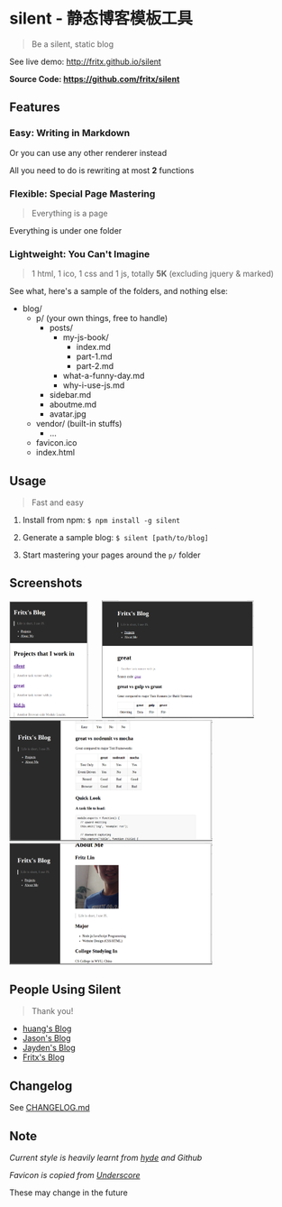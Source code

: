 # silent - 静态博客模板工具

> Be a silent, static blog

See live demo: <http://fritx.github.io/silent>

**Source Code: <https://github.com/fritx/silent>**

## Features

### Easy: Writing in Markdown

Or you can use any other renderer instead

All you need to do is rewriting at most **2** functions

### Flexible: Special Page Mastering

> Everything is a page

Everything is under one folder

### Lightweight: You Can't Imagine

> 1 html, 1 ico, 1 css and 1 js, totally **5K** (excluding jquery & marked)

See what, here's a sample of the folders, and nothing else:

- blog/
  - p/ (your own things, free to handle)
    - posts/
      - my-js-book/
        - index.md
        - part-1.md
        - part-2.md
      - what-a-funny-day.md
      - why-i-use-js.md
    - sidebar.md
    - aboutme.md
    - avatar.jpg
  - vendor/ (built-in stuffs)
    - ...
  - favicon.ico
  - index.html

## Usage

> Fast and easy

1. Install from npm: `$ npm install -g silent`

1. Generate a sample blog: `$ silent [path/to/blog]`

1. Start mastering your pages around the `p/` folder

## Screenshots

<img src="Screenshot_from_2014-05-08_01-43-18.png" width="140">
&nbsp;&nbsp;&nbsp;&nbsp;
<img src="Screenshot_from_2014-05-08_01-56-27.png" width="270">

<img src="Screenshot_from_2014-05-08_01-48-37.png" width="360">

<img src="Screenshot_from_2014-05-08_01-50-42.png" width="360">

## People Using Silent

> Thank you!

- [huang's Blog](http://huangruichang.github.io)
- [Jason's Blog](http://jacsonlee.github.io/Blog)
- [Jayden's Blog](http://iamjayden.github.io)
- [Fritx's Blog](http://fritx.github.io/blog)

## Changelog

See [CHANGELOG.md](https://github.com/fritx/silent/blob/master/CHANGELOG.md)

## Note

*Current style is heavily learnt from [hyde](https://github.com/mdo/hyde) and Github*

*Favicon is copied from [Underscore](https://github.com/jashkenas/underscore)*

These may change in the future
